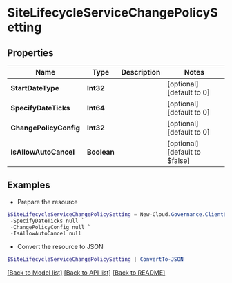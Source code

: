 # SiteLifecycleServiceChangePolicySetting
## Properties

Name | Type | Description | Notes
------------ | ------------- | ------------- | -------------
**StartDateType** | **Int32** |  | [optional] [default to 0]
**SpecifyDateTicks** | **Int64** |  | [optional] [default to 0]
**ChangePolicyConfig** | **Int32** |  | [optional] [default to 0]
**IsAllowAutoCancel** | **Boolean** |  | [optional] [default to $false]

## Examples

- Prepare the resource
```powershell
$SiteLifecycleServiceChangePolicySetting = New-Cloud.Governance.ClientSiteLifecycleServiceChangePolicySetting  -StartDateType null `
 -SpecifyDateTicks null `
 -ChangePolicyConfig null `
 -IsAllowAutoCancel null
```

- Convert the resource to JSON
```powershell
$SiteLifecycleServiceChangePolicySetting | ConvertTo-JSON
```

[[Back to Model list]](../README.md#documentation-for-models) [[Back to API list]](../README.md#documentation-for-api-endpoints) [[Back to README]](../README.md)

